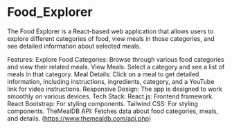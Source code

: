 # Food_Explorer
The Food Explorer is a React-based web application that allows users to explore different categories of food, view meals in those categories, and see detailed information about selected meals.

Features:
Explore Food Categories: Browse through various food categories and view their related meals.
View Meals: Select a category and see a list of meals in that category.
Meal Details: Click on a meal to get detailed information, including instructions, ingredients, category, and a YouTube link for video instructions.
Responsive Design: The app is designed to work smoothly on various devices.
Tech Stack:
React.js: Frontend framework.
React Bootstrap: For styling components.
Tailwind CSS:  For styling components.
TheMealDB API: Fetches data about food categories, meals, and details.
               (https://www.themealdb.com/api.php)
